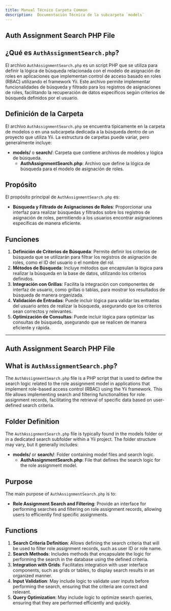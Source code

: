 ```yaml
---
title: Manual Técnico Carpeta Common
description:  Documentación Técnica de la subcarpeta `models`
---
```


## Auth Assignment Search PHP File

## ¿Qué es `AuthAssignmentSearch.php`?

El archivo `AuthAssignmentSearch.php` es un script PHP que se utiliza para definir la lógica de búsqueda relacionada con el modelo de asignación de roles en aplicaciones que implementan control de acceso basado en roles (RBAC) utilizando el framework Yii. Este archivo permite implementar funcionalidades de búsqueda y filtrado para los registros de asignaciones de roles, facilitando la recuperación de datos específicos según criterios de búsqueda definidos por el usuario.

## Definición de la Carpeta

El archivo `AuthAssignmentSearch.php` se encuentra típicamente en la carpeta de modelos o en una subcarpeta dedicada a la búsqueda dentro de un proyecto que utiliza Yii. La estructura de carpetas puede variar, pero generalmente incluye:

- **models/** o **search/**: Carpeta que contiene archivos de modelos y lógica de búsqueda.
  - **AuthAssignmentSearch.php**: Archivo que define la lógica de búsqueda para el modelo de asignación de roles.

## Propósito

El propósito principal de `AuthAssignmentSearch.php` es:

- **Búsqueda y Filtrado de Asignaciones de Roles**: Proporcionar una interfaz para realizar búsquedas y filtrados sobre los registros de asignación de roles, permitiendo a los usuarios encontrar asignaciones específicas de manera eficiente.

## Funciones

1. **Definición de Criterios de Búsqueda**: Permite definir los criterios de búsqueda que se utilizarán para filtrar los registros de asignación de roles, como el ID del usuario o el nombre del rol.
2. **Métodos de Búsqueda**: Incluye métodos que encapsulan la lógica para realizar la búsqueda en la base de datos, utilizando los criterios definidos.
3. **Integración con Grillas**: Facilita la integración con componentes de interfaz de usuario, como grillas o tablas, para mostrar los resultados de búsqueda de manera organizada.
4. **Validación de Entradas**: Puede incluir lógica para validar las entradas del usuario antes de realizar la búsqueda, asegurando que los criterios sean correctos y relevantes.
5. **Optimización de Consultas**: Puede incluir lógica para optimizar las consultas de búsqueda, asegurando que se realicen de manera eficiente y rápida.

---

## Auth Assignment Search PHP File

## What is `AuthAssignmentSearch.php`?

The `AuthAssignmentSearch.php` file is a PHP script that is used to define the search logic related to the role assignment model in applications that implement role-based access control (RBAC) using the Yii framework. This file allows implementing search and filtering functionalities for role assignment records, facilitating the retrieval of specific data based on user-defined search criteria.

## Folder Definition

The `AuthAssignmentSearch.php` file is typically found in the models folder or in a dedicated search subfolder within a Yii project. The folder structure may vary, but it generally includes:

- **models/** or **search/**: Folder containing model files and search logic.
  - **AuthAssignmentSearch.php**: File that defines the search logic for the role assignment model.

## Purpose

The main purpose of `AuthAssignmentSearch.php` is to:

- **Role Assignment Search and Filtering**: Provide an interface for performing searches and filtering on role assignment records, allowing users to efficiently find specific assignments.

## Functions

1. **Search Criteria Definition**: Allows defining the search criteria that will be used to filter role assignment records, such as user ID or role name.
2. **Search Methods**: Includes methods that encapsulate the logic for performing the search in the database using the defined criteria.
3. **Integration with Grids**: Facilitates integration with user interface components, such as grids or tables, to display search results in an organized manner.
4. **Input Validation**: May include logic to validate user inputs before performing the search, ensuring that the criteria are correct and relevant.
5. **Query Optimization**: May include logic to optimize search queries, ensuring that they are performed efficiently and quickly.